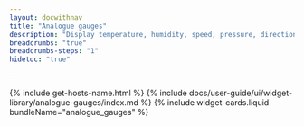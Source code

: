 ```yaml
---
layout: docwithnav
title: "Analogue gauges"
description: "Display temperature, humidity, speed, pressure, direction, and other values on analog-style gauges."
breadcrumbs: "true"
breadcrumbs-steps: "1"
hidetoc: "true"

---
```

{% include get-hosts-name.html %}
{% include docs/user-guide/ui/widget-library/analogue-gauges/index.md %}
{% include widget-cards.liquid bundleName="analogue_gauges" %}
